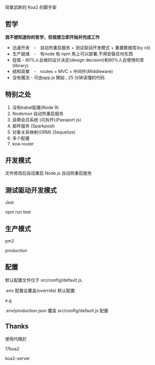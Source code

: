 简單武断的 Koa2 的脚手架

## 哲学

**我不想知道你的哲学，但我想立即开始并完成工作**

* 迅速开发　-　自动热重启服务 + 测试驱动开发模式 + 重置数据库(by cli)
* 生产就绪　-　有node 和 npm 馬上可以部署,不用安裝任何东西
* 從眾 - 80%人会做的设计决定(design decision)和80%人会使用的库(library)
* 结构简單　-　routes + MVC + 中间件(Middleware)
* 没有魔法 - 可由app.js 開始 , 25 分钟读懂的代码

## 特别之处
1. 没有babel配置(Node 9)
2. Nodemon 自动热重启服务
3. 自帶会员系统 (可拆开)(Passport js)
4. 邮件服务 (Sparkpost)
5. 对象关系映射(ORM) (Sequelize)
6. 多个配置
7. koa-router

## 开发模式

文件修改后自动重启 Node.js 自动热重启服务

## 测试驱动开发模式

Jest

npm run test

## 生产模式

pm2

production

## 配置
默认配置文件位于 src/config/default.js.

.env 配置会覆盖(override) 默认配置.

e.g

.env/production.json 覆盖 src/config/default.js 配置

## Thanks
使用代碼於

17koa2

koa2-server
